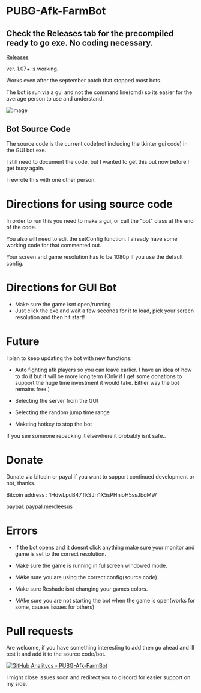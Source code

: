 # PUBG-Afk-FarmBot

## Check the Releases tab for the precompiled ready to go exe. No coding necessary.   

[Releases](https://github.com/Clintoxen/PUBG-Afk-FarmBot/releases "GUIBot")

ver. 1.07+ is working. 

Works even after the september patch that stopped most bots.

The bot is run via a gui and not the command line(cmd) so its easier for the average person to use and understand. 


![image](https://i.imgur.com/g1D9wEJ.png)

## Bot Source Code
The source code is the current code(not including the tkinter gui code) in the GUI bot exe. 

I still need to document the code, but I wanted to get this out now before I get busy again.

I rewrote this with one other person.

# Directions for using source code

In order to run this you need to make a gui, or call the "bot" class at the end of the code. 

You also will need to edit the setConfig function. I already have some working code for that commented out.

Your screen and game resolution has to be 1080p if you use the default config.

# Directions for GUI Bot
* Make sure the game isnt open/running
* Just click the exe and wait a few seconds for it to load, pick your screen resolution and then hit start!

# Future

I plan to keep updating the bot with new functions: 

* Auto fighting afk players so you can leave earlier. I have an idea of how to do it but it will be more long term (Only if I get some donations to support the huge time investment it would take. Either way the bot remains free.)

* Selecting  the server from the GUI

* Selecting the random jump time range

* Makeing hotkey to stop the bot

If you see someone repacking it elsewhere it probably isnt safe..

# Donate
Donate via bitcoin or payal if you want to support continued development or not, thanks. 

Bitcoin address : 1HdwLpdB47TkSJrr1X5sPHnioH5ssJbdMW 

paypal: paypal.me/cleesus

# Errors

* If the bot opens and it doesnt click anything make sure your monitor and game is set to the correct resolution. 

* Make sure the game is running in fullscreen windowed mode. 

* MAke sure you are using the correct config(source code).

* Make sure Reshade isnt changing your games colors.

* MAke sure you are not starting the bot when the game is open(works for some, causes issues for others)

# Pull requests
Are welcome, if you have something interesting to add then go ahead and ill test it and add it to the source code/bot.


[![GitHub Analitycs - PUBG-Afk-FarmBot](http://github-analytics.apphb.com/badges/RepositoryDownloads/109323214.svg)](http://github-analytics.apphb.com/) 

I might close issues soon and redirect you to discord for easier support on my side.
